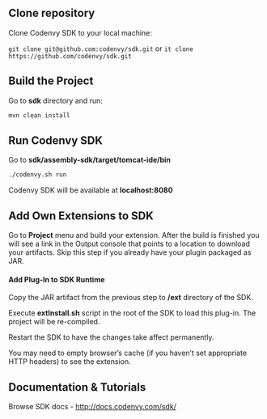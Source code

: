 ## Clone repository

Clone Codenvy SDK to your local machine:

```git clone git@github.com:codenvy/sdk.git``` or ```it clone https://github.com/codenvy/sdk.git```

## Build the Project


Go to **sdk** directory and run:
```sh
mvn clean install
```
## Run Codenvy SDK

Go to **sdk/assembly-sdk/target/tomcat-ide/bin**
```sh
./codenvy.sh run
```
Codenvy SDK will be available at **localhost:8080**

## Add Own Extensions to SDK

Go to **Project** menu and build your extension. After the build is finished you will see a link in the Output console that points to a location to download your artifacts. Skip this step if you already have your plugin packaged as JAR.

#### Add Plug-In to SDK Runtime

Copy the JAR artifact from the previous step to **/ext** directory of the SDK.

Execute **extInstall.sh** script in the root of the SDK to load this plug-in. The project will be re-compiled.

Restart the SDK to have the changes take affect permanently.

You may need to empty browser’s cache (if you haven’t set appropriate HTTP headers) to see the extension.
## Documentation  & Tutorials

Browse SDK docs - http://docs.codenvy.com/sdk/

